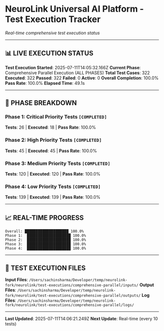 # NeuroLink Universal AI Platform - Test Execution Tracker

_Real-time comprehensive test execution status_

---

## 📊 **LIVE EXECUTION STATUS**

**Test Execution Started**: 2025-07-11T14:05:32.166Z
**Current Phase**: Comprehensive Parallel Execution (ALL PHASES)
**Total Test Cases**: 322
**Executed**: 322
**Passed**: 322
**Failed**: 0
**Active**: 0
**Overall Completion**: 100.0%
**Pass Rate**: 100.0%
**Elapsed Time**: 49.1s

---

## 🎯 **PHASE BREAKDOWN**

### **Phase 1: Critical Priority Tests** `[COMPLETED]`

**Tests**: 26 | **Executed**: 18 | **Pass Rate**: 100.0%

### **Phase 2: High Priority Tests** `[COMPLETED]`

**Tests**: 45 | **Executed**: 45 | **Pass Rate**: 100.0%

### **Phase 3: Medium Priority Tests** `[COMPLETED]`

**Tests**: 120 | **Executed**: 120 | **Pass Rate**: 100.0%

### **Phase 4: Low Priority Tests** `[COMPLETED]`

**Tests**: 139 | **Executed**: 139 | **Pass Rate**: 100.0%

---

## 📈 **REAL-TIME PROGRESS**

```
Overall: ████████████████████ 100.0%
Phase 1:  ████████████████████ 100.0%
Phase 2:  ████████████████████ 100.0%
Phase 3:  ████████████████████ 100.0%
Phase 4:  ████████████████████ 100.0%
```

---

## 📁 **TEST EXECUTION FILES**

**Input Files**: `/Users/sachinsharma/Developer/temp/neurolink-fork/neurolink/test-executions/comprehensive-parallel/inputs/`
**Output Files**: `/Users/sachinsharma/Developer/temp/neurolink-fork/neurolink/test-executions/comprehensive-parallel/outputs/`
**Log Files**: `/Users/sachinsharma/Developer/temp/neurolink-fork/neurolink/test-executions/comprehensive-parallel/logs/`

---

**Last Updated**: 2025-07-11T14:06:21.249Z
**Next Update**: Real-time (every 10 tests)
